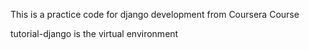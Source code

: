 This is a practice code for django development from Coursera Course 

tutorial-django is the virtual environment
